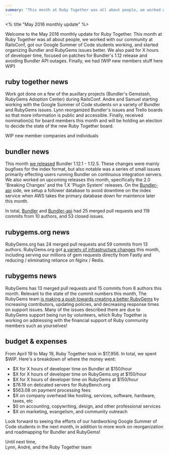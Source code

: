 ```yaml
---
summary: "This month at Ruby Together was all about people, we worked with our community at RailsConf, got our Google Summer of Code students working, and started reorganizing Bundler and RubyGems issues."
---
```


<% title "May 2016 monthly update" %>

Welcome to the May 2016 monthly update for Ruby Together. This month at Ruby Together was all about people, we worked with our community at RailsConf, got our Google Summer of Code students working, and started organizing Bundler and RubyGems issues better. We also paid for X hours of developer time, focused on patches for Bundler's 1.12 release and avoiding Bundler API outages. Finally, we had (WIP new members stuff here WIP)

## ruby together news

Work got done on a few of the auxillary projects (Bundler's Gemstash, RubyGems Adoption Center) during RailsConf. Andre and Samuel starting working with the Google Summer of Code students on a variety of Bundler and RubyGems issues. Lynn reorganized Bundler's issues and Trello boards so that more information is public and accessible. Finally, received nomination(s) for board members this month and will be holding an election to decide the state of the new Ruby Together board.

WIP new member companies and individuals

## bundler news

This month [we released](https://github.com/bundler/bundler/blob/master/CHANGELOG.md) Bundler 1.12.1 - 1.12.5. These changes were mainly bugfixes for the index format, but also notable was a series of small issues primarily effecting users running Bundler on continuous integration servers. We also worked on upcoming releases this month, specifically the 2.0 'Breaking Changes' and the 1.X 'Plugin System' releases. On the [Bundler-api](https://github.com/bundler/bundler-api) side, we setup a follower database to avoid downtime on the index service when AWS takes the primary database down for maintence later this month.

In total, [Bundler](https://github.com/bundler/bundler) and [Bundler-api](https://github.com/bundler/bundler-api) had 25 merged pull requests and 119 commits from 10 authors, and 53 closed issues.

## rubygems.org news

RubyGems.org has 24 merged pull requests and 59 commits from 13 authors. RubyGems.org got [a variety of infrastructure changes](http://blog.rubygems.org/2016/05/19/simplifying-our-stack.html) this month, including serving our millions of gem requests directly from Fastly and reducing / eliminating reliance on Nginx / Redis.

## rubygems news

RubyGems has 13 merged pull requests and 15 commits from 8 authors this month. Relevant to the state of the commit numbers this month, The RubyGems team [is making a push towards creating a better RubyGems](http://blog.rubygems.org/2016/05/20/rubygems-org-2016-push.html) by increasing contributors, updating policies, and decreasing response times on support issues. Many of the issues described there are due to RubyGems support being run by volunteers, which Ruby Together is working on addressing with the financial support of Ruby community members such as yourselves!

## budget & expenses

From April 19 to May 19, Ruby Together took in $17,956. In total, we spent $WIP. Here's a breakdown of where the money went:

* $X for X hours of developer time on Bundler at $150/hour
* $X for X hours of developer time on RubyGems.org at $150/hour
* $X for X hours of developer time on RubyGems at $150/hour
* $76.19 on deticated servers for RubyBench.org
* $563.08 on payment processing fees
* $X on company overhead like hosting, services, software, hardware, taxes, etc
* $0 on accounting, copywriting, design, and other professional services
* $X on marketing, evangelism, and community outreach

Look forward to seeing the efforts of our hardworking Google Summer of Code students in the next month, in addition to more work on reorganization and roadmapping for Bundler and RubyGems!

Until next time,<br>
Lynn, André, and the Ruby Together team

